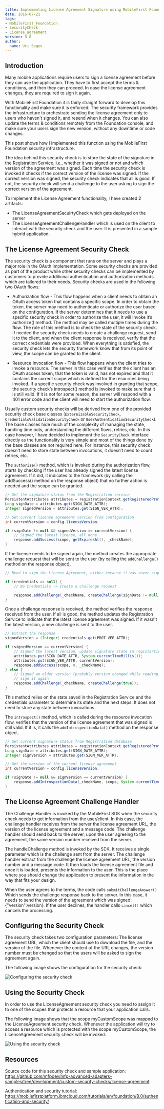 ```yaml
---
title: Implementing License Agreement Signature using MobileFirst Foundation V8
date: 2016-07-21
tags:
- MobileFirst_Foundation
- SecurityCheck
- License_agreement
version: 8.0
author:
  name: Uri Segev
---
```


## Introduction

Many mobile applications require users to sign a license agreement before they can use the application. They have to first accept the terms & conditions, and then they can proceed. In case  the license agreement changes, they are required to sign it again.

With MobileFirst Foundation it is fairly straight forward to develop this functionality and make sure it is enforced. The security framework provides the infrastructure to orchestrate sending the license agreement only to users who haven't signed it, and resend when it changes. You can also update the terms & conditions remotely from the Foundation console, and make sure your users sign the new version, without any downtime or code changes.

This post shows how I implemented this function using the MobileFirst Foundation security infrastructure.

The idea behind this security check is to store the state of the signature in the Registration Service, i.e., whether it was signed or not and which version of the agreement was signed. Each time the security check is invoked it checks if the correct version of the license was signed. If the correct version was signed, the security check indicates that all is good. If not, the security check will send a challenge to the user asking to sign the correct version of the agreement.

To implement the License Agreement functionality, I have created 2 artifacts:
- The LicenseAgreementSecuirtyCheck which gets deployed on the server
- The LicenseAgreementChallengeHandler which is used on the client to interact with the security check and the user. It is presented in a sample hybrid application.

## The License Agreement Security Check

The security check is a component that runs on the server and plays a major role in the OAuth implementation. Some security checks are provided as part of the product while other security checks can be implemented by customers to provide additional authentication and authorization methods which are tailored to their needs. Security checks are used in the following two OAuth flows:
- Authorization flow - This flow happens when a client needs to obtain an OAuth access token that contains a specific scope. In order to obtain the token, the server may need to authenticate or authorize the user based on the configuration. If the server determines that it needs to use a specific security check in order to authorize the user, it will invoke it’s authorize() method. The method may be called multiple times during the flow. The role of this method is to check the state of the security check. If needed the security check needs to create a challenge request, send it to the client, and when the client response is received, verify that the correct credentials were provided. When everything is satisfied, the security check lets the security framework know that from its point of view, the scope can be granted to the client.

- Resource Invocation flow - This flow happens when the client tries to invoke a resource. The server in this case verifies that the client has an OAuth access token, that the token is valid, has not expired and that it contains the correct scope which is defined for the resources being invoked. If a specific security check was involved in granting that scope, the security check’s introspect() method is invoked to make sure that it is still valid. If it is not for some reason, the server will respond with a 401 error code and the client will need to start the authorization flow.

Usually custom security checks will be derived from one of the provided security check base classes (`ExternizableSecurityCheck`, `CredentialsValidationSecurityCheck` or `UserAuthenticationSecurityCheck`). The base classes hide much of the complexity of managing the state, handling time outs, understanding the different flows, retries, etc. In this case however, I have decided to implement the `SecurityCheck` interface directly as the functionality is very simple and most of the things done by the base classes are not required here. For instance, this security check doesn't need to store state between invocations, it doesn’t need to count retries, etc.

The `authorize()` method, which is invoked during the authorization flow, starts by checking if the user has already signed the latest license agreement. If it did, it indicates to the framework (by calling the addSuccess() method on the response object) that no further action is needed and the scope can be granted.

```Java
// Get the signature status from the Registration service
PersistentAttributes attributes = registrationContext.getRegisteredProtectedAttributes();
Long signDate = attributes.get(SIGN_DATE_ATTR);
Integer signedVersion = attributes.get(SIGN_VER_ATTR);

// Get current license agreement version from configuration
int currentVersion = config.licenseVersion;

if (signDate != null && signedVersion == currentVersion) {
    // Signed the latest license, all done
    response.addSuccess(scope, getExpiresAt(), _checkName);
}
```

If the license needs to be signed again, the method creates the appropriate challenge request that will be sent to the user (by calling the `addChallenge()` method on the response object).

```Java
// Need to sign the License Agreement, either because it was never signed or because there is a new version

if (credentials == null) {
    // No Credentials -> Create a challenge request

    response.addChallenge(_checkName, createChallenge(signDate != null));
}
```

Once a challenge response is received, the method verifies the response received from the user. If all is good, the method updates the Registration Service to indicate that the latest license agreement was signed. If it wasn’t the latest version, a new challenge is sent to the user.

```Java
// Extract the response
signedVersion = (Integer) credentials.get(PROT_VER_ATTR);

if (signedVersion == currentVersion) {
    // Signed the latest version, update signature state in registartion service
    attributes.put(SIGN_DATE_ATTR, System.currentTimeMillis());
    attributes.put(SIGN_VER_ATTR, currentVersion);
    response.addSuccess(scope, 0, _checkName);
} else {
    // Signed an older version (probably version changed while reading the agreement), ask to
    // sign it again
    response.addChallenge(_checkName, createChallenge(true));
}
```

This method relies on the state saved in the Registration Service and the credentials parameter to determine its state and the next steps. It does not need to store any state between invocations.

The `introspect()` method, which is called during the resource invocation flow, verifies that the version of the license agreement that was signed is still valid. If it is, it calls the `addIntrospectionData()` method on the response object.

```Java
// Get current signature status from Registration database
PersistentAttributes attributes = registrationContext.getRegisteredProtectedAttributes();
Long signDate = attributes.get(SIGN_DATE_ATTR);
Integer signVersion = attributes.get(SIGN_VER_ATTR);

// Get the version of the current license agreement
int currentVersion = config.licenseVersion;

if (signDate != null && signVersion == currentVersion) {
    response.addIntrospectionData(_checkName, scope, System.currentTimeMillis() + 3600 * 1000, null );
}
```
## The License Agreement Challenge Handler

The Challenge Handler is invoked by the MobileFirst SDK when the security check needs to get information from the user/client. In this case, the challenge handler receives from the server the license agreement URL, the version of the license agreement and a message code. The challenge handler should send back to the server, upon the user agreeing to the agreement, the same version number received from the server.

The handleChallenge method is invoked by the SDK. It receives a single parameter which is the challenge sent from the server. The challenge handler extract from the challenge the license agreement URL, the version number and a message code. It then loads the license agreement file and once it is loaded, presents the information to the user. This is the place where you should change the application to present the information in the way that fits your design.

When the user agrees to the terms, the code calls `submitChallengeAnswer()` Which sends the challenge response back to the server. In this case, it needs to send the version of the agreement which was signed: {"version":version}. If the user declines, the handler calls `cancel()` which cancels the processing.

## Configuring the Security Check

The security check takes two configuration parameters: The license agreement URL, which the client should use to download the file, and the version of the file. Whenever the content of the URL changes, the version number must be changed so that the users will be asked to sign the agreement again.

The following image shows the configuration for the security check:

![Configuring the security check]({{site.baseurl}}/assets/blog/2016-07-21-implementing-license-agreement-signature-using-mobilefirst-foundation-v8/configuring.png)


## Using the Security Check

In order to use the LicenseAgreement security check you need to assign it to one of the scopes that protects a resource that your application calls.

The following image shows that the scope myCustomScope was mapped to the LicenseAgreement security check. Whenever the application will try to access a resource which is protected with the scope myCustomScope, the LicenseAgreement security check will be invoked.

![Using the security check]({{site.baseurl}}/assets/blog/2016-07-21-implementing-license-agreement-signature-using-mobilefirst-foundation-v8/using.png)

## Resources

Source code for this security check and sample application: https://github.com/mfpdev/mfp-advanced-adapters-samples/tree/development/custom-security-checks/license-agreement

Authentication and security tutorial:
https://mobilefirstplatform.ibmcloud.com/tutorials/en/foundation/8.0/authentication-and-security/

